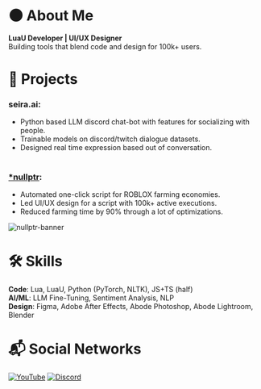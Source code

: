 # 🌑 About Me
**LuaU Developer | UI/UX Designer** <br />
Building tools that blend code and design for 100k+ users.

# 🚀 Projects
### seira.ai:
- Python based LLM discord chat-bot with features for socializing with people.
- Trainable models on discord/twitch dialogue datasets.
- Designed real time expression based out of conversation.
#
### [*nullptr](https://discord.gg/swqnDC5WPC):
- Automated one-click script for ROBLOX farming economies.
- Led UI/UX design for a script with 100k+ active executions.
- Reduced farming time by 90% through a lot of optimizations.

![nullptr-banner](https://github.com/user-attachments/assets/263c6d62-6858-4ae6-a3bb-7dbea8efa593)

# 🛠️ Skills
**Code**: Lua, LuaU, Python (PyTorch, NLTK), JS+TS (half) <br />
**AI/ML**: LLM Fine-Tuning, Sentiment Analysis, NLP <br />
**Design**: Figma, Adobe After Effects, Abode Photoshop, Abode Lightroom, Blender <br />

# 📬 Social Networks
[![YouTube](https://img.shields.io/badge/YouTube-@lorevity-FF0000)](https://www.youtube.com/@lorevity)
[![Discord](https://img.shields.io/badge/Discord-@lorevity-5865F2)](https://discordapp.com/users/937392908200472649)
